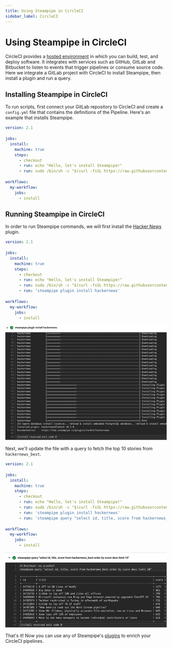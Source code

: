 ```yaml
---
title: Using Steampipe in CircleCI
sidebar_label: CircleCI
---
```


# Using Steampipe in CircleCI

CircleCI provides a [hosted environment](https://circleci.com/) in which you can build, test, and deploy software. It integrates with services such as GitHub, GitLab and Bitbucket to listen to events that trigger pipelines or consume source code. Here we integrate a GitLab project with CircleCI to install Steampipe, then install a plugin and run a query.

## Installing Steampipe in CircleCI

To run scripts, first connect your GitLab repository to CircleCI and create a `config.yml` file that contains the definitions of the Pipeline. Here's an example that installs Steampipe.

```yaml
version: 2.1

jobs:
  install:
    machine: true
    steps:
      - checkout
      - run: echo "Hello, let's install Steampipe!"
      - run: sudo /bin/sh -c "$(curl -fsSL https://raw.githubusercontent.com/turbot/steampipe/main/install.sh)"

workflows:
  my-workflow:
    jobs:
      - install

```

## Running Steampipe in CircleCI

In order to run Steampipe commands, we will first install the [Hacker News](https://hub.steampipe.io/plugins/turbot/hackernews) plugin.

```yaml
version: 2.1

jobs:
  install:
    machine: true
    steps:
      - checkout
      - run: echo "Hello, let's install Steampipe!"
      - run: sudo /bin/sh -c "$(curl -fsSL https://raw.githubusercontent.com/turbot/steampipe/main/install.sh)"
      - run: 'steampipe plugin install hackernews'

workflows:
  my-workflow:
    jobs:
      - install

```

<div style={{"marginBottom":"2em","borderWidth":"thin", "borderStyle":"solid", "borderColor":"lightgray", "padding":"20px", "width":"90%"}}>
<img alt="gitlab-plugin-installed" src="/images/docs/ci-cd-pipelines/circleci-plugin-install.png" />
</div>

Next, we'll update the file with a query to fetch the top 10 stories from `hackernews_best`.

```yaml
version: 2.1

jobs:
  install:
    machine: true
    steps:
      - checkout
      - run: echo "Hello, let's install Steampipe!"
      - run: sudo /bin/sh -c "$(curl -fsSL https://raw.githubusercontent.com/turbot/steampipe/main/install.sh)"
      - run: 'steampipe plugin install hackernews'
      - run: 'steampipe query "select id, title, score from hackernews_best order by score desc limit 10"'

workflows:
  my-workflow:
    jobs:
      - install

```

<div style={{"marginBottom":"2em","borderWidth":"thin", "borderStyle":"solid", "borderColor":"lightgray", "padding":"20px", "width":"90%"}}>
<img alt="gitlab-query-output" src="/images/docs/ci-cd-pipelines/circleci-query-output.png" />
</div>

That's it! Now you can use any of Steampipe's [plugins](https://hub.steampipe.io/plugins) to enrich your CircleCI pipelines.
